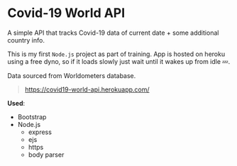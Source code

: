 # Covid-19 World API
A simple API that tracks Covid-19 data of current date + some additional country info. 

This is my first `Node.js` project as part of training. App  is hosted on heroku using a free dyno, so if it loads slowly just wait until it wakes up from idle 💤.

Data sourced from Worldometers database.

> https://covid19-world-api.herokuapp.com/

**Used**: 
- Bootstrap
- Node.js
  - express
  - ejs
  - https
  - body parser
